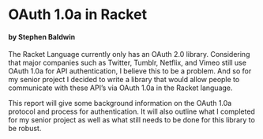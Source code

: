 # OAuth 1.0a in Racket 
#### by Stephen Baldwin


The Racket Language currently only has an OAuth 2.0 library. Considering that major companies such as Twitter, Tumblr, Netflix, and Vimeo still use OAuth 1.0a for API authentication, I believe this to be a problem. And so for my senior project I decided to write a library that would allow people to communicate with these API’s via OAuth 1.0a in the Racket language. 

This report will give some background information on the OAuth 1.0a protocol and process for authentication. It will also outline what I completed for my senior project as well as what still needs to be done for this library to be robust. 
